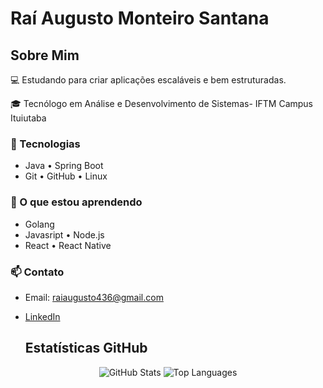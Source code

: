 # Raí Augusto Monteiro Santana

## Sobre Mim
💻 Estudando para criar aplicações escaláveis e bem estruturadas.

🎓 Tecnólogo em Análise e Desenvolvimento de Sistemas- IFTM Campus Ituiutaba  

### 🚀 Tecnologias
- Java • Spring Boot
- Git • GitHub • Linux





### 🌱 O que estou aprendendo
- Golang
- Javasript • Node.js
- React • React Native


### 📫 Contato
- Email: raiaugusto436@gmail.com
- [LinkedIn](https://www.linkedin.com/in/raiaugust0/)

  ## Estatísticas GitHub

<div align="center">
  <img src="https://github-readme-stats.vercel.app/api?username=rai4ugust0&show_icons=true&count_private=true&theme=tokyonight" alt="GitHub Stats" />
  <img src="https://github-readme-stats.vercel.app/api/top-langs/?username=rai4ugust0&layout=compact&theme=tokyonight" alt="Top Languages" />
</div>
